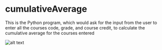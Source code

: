 # cumulativeAverage
This is the Python program, which would ask for the input from the user to enter all the courses code, grade, and course credit, to calculate the cumulative average for the courses entered

![alt text](https://github.com/prerakpatelca/cumulativeAverage/blob/master/Screen%20Shot%202020-12-26%20at%206.55.54%20PM.png)
